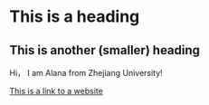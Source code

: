 # This is a heading
## This is another (smaller) heading

Hi， I am Alana from Zhejiang University!

[This is a link to a website](https://github.com/)
